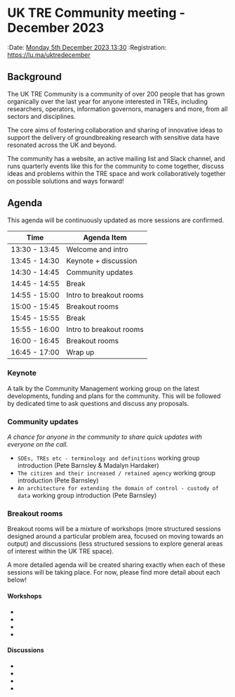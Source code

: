 # UK TRE Community meeting - December 2023

:Date: [Monday 5th December 2023 13:30](https://arewemeetingyet.com/London/2023-12-05/13:30/UK%20TRE%20Community%20meeting%20-%20December%202023#eyJ1cmwiOiJodHRwczovL2x1Lm1hL3VrdHJlZGVjZW1iZXIifQ==)
:Registration: https://lu.ma/uktredecember

## Background

​The UK TRE Community is a community of over 200 people that has grown organically over the last year for anyone interested in TREs, including researchers, operators, information governors, managers and more, from all sectors and disciplines.

​The core aims of fostering collaboration and sharing of innovative ideas to support the delivery of groundbreaking research with sensitive data have resonated across the UK and beyond.

​The community has a website, an active mailing list and Slack channel, and runs quarterly events like this for the community to come together, discuss ideas and problems within the TRE space and work collaboratively together on possible solutions and ways forward!

## Agenda

This agenda will be continuously updated as more sessions are confirmed.

| Time          | Agenda Item             |
| ------------- | ----------------------- |
| 13:30 - 13:45 | Welcome and intro       |
| 13:45 - 14:30 | Keynote + discussion    |
| 14:30 - 14:45 | Community updates       |
| 14:45 - 14:55 | Break                   |
| 14:55 - 15:00 | Intro to breakout rooms |
| 15:00 - 15:45 | Breakout rooms          |
| 15:45 - 15:55 | Break                   |
| 15:55 - 16:00 | Intro to breakout rooms |
| 16:00 - 16:45 | Breakout rooms          |
| 16:45 - 17:00 | Wrap up                 |

### Keynote

A talk by the Community Management working group on the latest developments, funding and plans for the community.
This will be followed by dedicated time to ask questions and discuss any proposals.

### Community updates

_A chance for anyone in the community to share quick updates with everyone on the call._

- `SDEs, TREs etc - terminology and definitions` working group introduction (Pete Barnsley & Madalyn Hardaker)
- `The citizen and their increased / retained agency` working group introduction (Pete Barnsley)
- `An architecture for extending the domain of control - custody of data` working group introduction (Pete Barnsley)

### Breakout rooms

Breakout rooms will be a mixture of workshops (more structured sessions designed around a particular problem area, focused on moving towards an output) and discussions (less structured sessions to explore general areas of interest within the UK TRE space).

A more detailed agenda will be created sharing exactly when each of these sessions will be taking place.
For now, please find more detail about each below!

#### Workshops

- [](./workshop-package-allow-lists.md)
- [](./workshop-manual-output-checking.md)
- [](./workshop-researcher-passports.md)
- [](./workshop-automated-output-checking-coi.md)

#### Discussions

- [](./discussion-local-cloud-hosting.md)
- [](./discussion-tre-federation.md)
- [](./discussion-nhs-sde.md)
- [](./discussion-provenance-metadata-standards.md)

